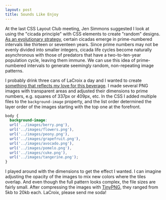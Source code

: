 ```yaml
---
layout: post
title: Sounds Like Enjoy
---
```

At the last CSS Layout Club meeting, Jen Simmons suggested I look at using the "cicada principle" with CSS elements to create "random" designs. [As an evolutionary strategy](http://www.newyorker.com/tech/elements/the-cicadas-love-affair-with-prime-numbers), certain cicadas emerge in prime-numbered intervals like thirteen or seventeen years. Since prime numbers may not be evenly divided into smaller integers, cicada life cycles become naturally asynchronous with those of predators that have a two-to-ten-year population cycle, leaving them immune. We can use this idea of prime-numbered intervals to generate seemingly random, non-repeating image patterns.

I probably drink three cans of LaCroix a day and I wanted to create [something that reflects my love for this beverage](http://jingyufan.club/la-croy/). I made several PNG images with transparent areas and adjusted their dimensions to prime numbers, e.g. squares of 337px or 409px, etc. In the CSS I added multiple files to the `background-image` property, and the list order determined the layer order of the images starting with the top one at the forefront.
```css
body {
  background-image:
  url('../images/berry.png'),
  url('../images/flowers.png'),
  url('../images/peony.png'),
  url('../images/grapefruit.png'),
  url('../images/avocado.png'),
  url('../images/pomelo.png'),
  url('../images/cuke.png'),
  url('../images/tangerine.png');
}
```
I played around with the dimensions to get the effect I wanted. I can imagine adjusting the opacity of the images to mix new colors where the tiles overlap. And even though the full pattern looks complex, the file sizes are fairly small. After compressing the images with [TinyPNG](https://tinypng.com/), they ranged from 5kb to 20kb each. LaCroix, please send me soda!
